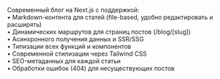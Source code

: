 Современный блог на Next.js с поддержкой: <br>
•	Markdown-контента для статей (file-based, удобно редактировать и расширять) 	<br>
•	Динамических маршрутов для страниц постов (⁠/blog/[slug])<br>
•	Асинхронного получения данных и SSR/SSG <br>
•	Типизации всех функций и компонентов<br>
•	Современной стилизации через Tailwind CSS 	<br>
•	SEO-метаданных для каждой статьи 	<br>
•	Обработки ошибок (404) для несуществующих постов<br>
